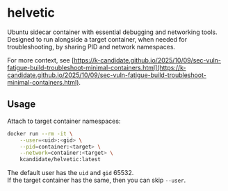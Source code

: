 # helvetic

Ubuntu sidecar container with essential debugging and networking tools.  
Designed to run alongside a target container, when needed for troubleshooting, by sharing PID and network namespaces.

For more context, see [https://k-candidate.github.io/2025/10/09/sec-vuln-fatigue-build-troubleshoot-minimal-containers.html](https://k-candidate.github.io/2025/10/09/sec-vuln-fatigue-build-troubleshoot-minimal-containers.html).

## Usage

Attach to target container namespaces:
```bash
docker run --rm -it \
    --user=<uid>:<gid> \
    --pid=container:<target> \
    --network=container:<target> \
    kcandidate/helvetic:latest
```

The default user has the `uid` and `gid` 65532.  
If the target container has the same, then you can skip `--user`.